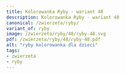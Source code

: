 ```yaml
---
title: Kolorowanka Ryby - wariant 48
description: Kolorowanka Ryby - wariant 48
canonical: /zwierzeta/ryby/
variant_of: ryby
image: /zwierzeta/ryby/48/ryby-48.svg
pdf: /zwierzeta/ryby/48/ryby-48.pdf
alt: "ryby kolorowanka dla dzieci"
tags:
- zwierzeta
- ryby
---
```

